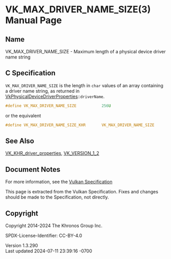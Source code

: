 # VK_MAX_DRIVER_NAME_SIZE(3) Manual Page

## Name

VK_MAX_DRIVER_NAME_SIZE - Maximum length of a physical device driver
name string



## <a href="#_c_specification" class="anchor"></a>C Specification

`VK_MAX_DRIVER_NAME_SIZE` is the length in `char` values of an array
containing a driver name string, as returned in
[VkPhysicalDeviceDriverProperties](https://registry.khronos.org/vulkan/specs/1.3-extensions/man/html/VkPhysicalDeviceDriverProperties.html)::`driverName`.

``` c
#define VK_MAX_DRIVER_NAME_SIZE           256U
```

or the equivalent

``` c
#define VK_MAX_DRIVER_NAME_SIZE_KHR       VK_MAX_DRIVER_NAME_SIZE
```

## <a href="#_see_also" class="anchor"></a>See Also

[VK_KHR_driver_properties](https://registry.khronos.org/vulkan/specs/1.3-extensions/man/html/VK_KHR_driver_properties.html),
[VK_VERSION_1_2](https://registry.khronos.org/vulkan/specs/1.3-extensions/man/html/VK_VERSION_1_2.html)

## <a href="#_document_notes" class="anchor"></a>Document Notes

For more information, see the <a
href="https://registry.khronos.org/vulkan/specs/1.3-extensions/html/vkspec.html#VK_MAX_DRIVER_NAME_SIZE"
target="_blank" rel="noopener">Vulkan Specification</a>

This page is extracted from the Vulkan Specification. Fixes and changes
should be made to the Specification, not directly.

## <a href="#_copyright" class="anchor"></a>Copyright

Copyright 2014-2024 The Khronos Group Inc.

SPDX-License-Identifier: CC-BY-4.0

Version 1.3.290  
Last updated 2024-07-11 23:39:16 -0700
